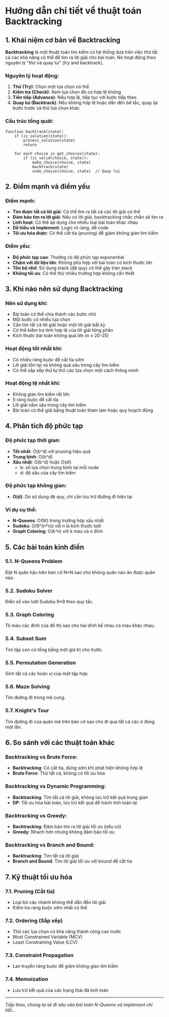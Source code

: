 # Hướng dẫn chi tiết về thuật toán Backtracking

## 1. Khái niệm cơ bản về Backtracking

**Backtracking** là một thuật toán tìm kiếm có hệ thống dựa trên việc thử tất cả các khả năng có thể để tìm ra lời giải cho bài toán. Nó hoạt động theo nguyên lý "thử và quay lui" (try and backtrack).

### Nguyên lý hoạt động:
1. **Thử (Try)**: Chọn một lựa chọn có thể
2. **Kiểm tra (Check)**: Xem lựa chọn đó có hợp lệ không
3. **Tiến tiếp (Advance)**: Nếu hợp lệ, tiếp tục với bước tiếp theo
4. **Quay lui (Backtrack)**: Nếu không hợp lệ hoặc dẫn đến bế tắc, quay lại bước trước và thử lựa chọn khác

### Cấu trúc tổng quát:
```
function backtrack(state):
    if (is_solution(state)):
        process_solution(state)
        return
    
    for each choice in get_choices(state):
        if (is_valid(choice, state)):
            make_choice(choice, state)
            backtrack(state)
            undo_choice(choice, state)  // Quay lui
```

## 2. Điểm mạnh và điểm yếu

### Điểm mạnh:
- **Tìm được tất cả lời giải**: Có thể tìm ra tất cả các lời giải có thể
- **Đảm bảo tìm ra lời giải**: Nếu có lời giải, backtracking chắc chắn sẽ tìm ra
- **Linh hoạt**: Có thể áp dụng cho nhiều loại bài toán khác nhau
- **Dễ hiểu và implement**: Logic rõ ràng, dễ code
- **Tối ưu hóa được**: Có thể cắt tỉa (pruning) để giảm không gian tìm kiếm

### Điểm yếu:
- **Độ phức tạp cao**: Thường có độ phức tạp exponential
- **Chậm với dữ liệu lớn**: Không phù hợp với bài toán có kích thước lớn
- **Tốn bộ nhớ**: Sử dụng stack (đệ quy) có thể gây tràn stack
- **Không tối ưu**: Có thể thử nhiều trường hợp không cần thiết

## 3. Khi nào nên sử dụng Backtracking

### Nên sử dụng khi:
- Bài toán có thể chia thành các bước nhỏ
- Mỗi bước có nhiều lựa chọn
- Cần tìm tất cả lời giải hoặc một lời giải bất kỳ
- Có thể kiểm tra tính hợp lệ của lời giải từng phần
- Kích thước bài toán không quá lớn (n ≤ 20-25)

### Hoạt động tốt nhất khi:
- Có nhiều ràng buộc để cắt tỉa sớm
- Lời giải tồn tại và không quá sâu trong cây tìm kiếm
- Có thể sắp xếp thứ tự thử các lựa chọn một cách thông minh

### Hoạt động tệ nhất khi:
- Không gian tìm kiếm rất lớn
- Ít ràng buộc để cắt tỉa
- Lời giải nằm sâu trong cây tìm kiếm
- Bài toán có thể giải bằng thuật toán tham lam hoặc quy hoạch động

## 4. Phân tích độ phức tạp

### Độ phức tạp thời gian:
- **Tốt nhất**: O(b^d) với pruning hiệu quả
- **Trung bình**: O(b^d) 
- **Xấu nhất**: O(b^d) hoặc O(d!)
  - b: số lựa chọn trung bình tại mỗi node
  - d: độ sâu của cây tìm kiếm

### Độ phức tạp không gian:
- **O(d)**: Do sử dụng đệ quy, chỉ cần lưu trữ đường đi hiện tại

### Ví dụ cụ thể:
- **N-Queens**: O(N!) trong trường hợp xấu nhất
- **Sudoku**: O(9^(n*n)) với n là kích thước lưới
- **Graph Coloring**: O(k^n) với k màu và n đỉnh

## 5. Các bài toán kinh điển

### 5.1. N-Queens Problem
Đặt N quân hậu trên bàn cờ N×N sao cho không quân nào ăn được quân nào.

### 5.2. Sudoku Solver
Điền số vào lưới Sudoku 9×9 theo quy tắc.

### 5.3. Graph Coloring
Tô màu các đỉnh của đồ thị sao cho hai đỉnh kề nhau có màu khác nhau.

### 5.4. Subset Sum
Tìm tập con có tổng bằng một giá trị cho trước.

### 5.5. Permutation Generation
Sinh tất cả các hoán vị của một tập hợp.

### 5.6. Maze Solving
Tìm đường đi trong mê cung.

### 5.7. Knight's Tour
Tìm đường đi của quân mã trên bàn cờ sao cho đi qua tất cả các ô đúng một lần.

## 6. So sánh với các thuật toán khác

### Backtracking vs Brute Force:
- **Backtracking**: Có cắt tỉa, dừng sớm khi phát hiện không hợp lệ
- **Brute Force**: Thử tất cả, không có tối ưu hóa

### Backtracking vs Dynamic Programming:
- **Backtracking**: Tìm tất cả lời giải, không lưu trữ kết quả trung gian
- **DP**: Tối ưu hóa bài toán, lưu trữ kết quả để tránh tính toán lại

### Backtracking vs Greedy:
- **Backtracking**: Đảm bảo tìm ra lời giải tối ưu (nếu có)
- **Greedy**: Nhanh hơn nhưng không đảm bảo tối ưu

### Backtracking vs Branch and Bound:
- **Backtracking**: Tìm tất cả lời giải
- **Branch and Bound**: Tìm lời giải tối ưu với bound để cắt tỉa

## 7. Kỹ thuật tối ưu hóa

### 7.1. Pruning (Cắt tỉa)
- Loại bỏ các nhánh không thể dẫn đến lời giải
- Kiểm tra ràng buộc sớm nhất có thể

### 7.2. Ordering (Sắp xếp)
- Thử các lựa chọn có khả năng thành công cao trước
- Most Constrained Variable (MCV)
- Least Constraining Value (LCV)

### 7.3. Constraint Propagation
- Lan truyền ràng buộc để giảm không gian tìm kiếm

### 7.4. Memoization
- Lưu trữ kết quả của các trạng thái đã tính toán

---

*Tiếp theo, chúng ta sẽ đi sâu vào bài toán N-Queens và implement chi tiết...*